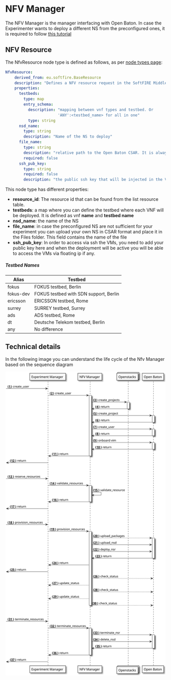 # NFV Manager

The NFV Manager is the manager interfacing with Open Baton. In case the Experimenter wants to deploy a different NS from the preconfigured ones, it is required to follow [this tutorial][openbaton-tosca]

## NFV Resource

The NfvResource node type is defined as follows, as per [node types page][node_types]:

```yaml
NfvResource:
    derived_from: eu.softfire.BaseResource
    description: "Defines a NFV resource request in the SoftFIRE Middleware"
    properties:
      testbeds:
        type: map
        entry_schema:
          description: "mapping between vnf types and testbed. Or
                       'ANY':<testbed_name> for all in one"
          type: string
      nsd_name:
        type: string
        description: "Name of the NS to deploy"
      file_name:
        type: string
        description: "relative path to the Open Baton CSAR. It is always starting with Files/..."
        required: false
      ssh_pub_key:
        type: string
        required: false
        description: "the public ssh key that will be injected in the VM in order to give access to the experimenter"

```

This node type has different properties:

* **resource_id**: The resource id that can be found from the list resource table.
* **testbeds**: a map where you can define the testbed where each VNF will be deployed. It is defined as vnf **name** and **testbed name**
* **nsd_name**: the name of the NS
* **file_name**: in case the preconfigured NS are not sufficient for your experiment you can upload your own NS in CSAR format and place it in the Files folder. This field contains the name of the file
* **ssh_pub_key**: In order to access via ssh the VMs, you need to add your public key here and when the deployment will be active you will be able to access the VMs via floating ip if any.

##### Testbed Names

| Alias    | Testbed                          |
|----------|----------------------------------|
| fokus    | FOKUS testbed, Berlin            |
| fokus-dev| FOKUS testbed with SDN support, Berlin            |
| ericsson | ERICSSON testbed, Rome           |
| surrey   | SURREY testbed, Surrey           |
| ads      | ADS testbed, Rome                |
| dt       | Deutsche Telekom testbed, Berlin |
| any      | No difference                    |


## Technical details

In the following image you can understand the life cycle of the Nfv Manager based on the sequence diagram

![NfvManager sequence diagram](img/nfv-manager.svg)

<!--
References
-->

[node_types]:etc/softfire_node_types.yaml
[openbaton-tosca]:https://openbaton.github.io/documentation/tosca-CSAR-onboarding/

